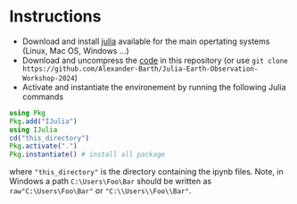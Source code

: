 

# Instructions

* Download and install [julia](https://julialang.org/downloads/) available for the main opertating systems (Linux, Mac OS, Windows ...) 
* Download and uncompress the [code](https://github.com/Alexander-Barth/Julia-Earth-Observation-Workshop-2024/archive/refs/heads/main.zip) in this repository (or use `git clone https://github.com/Alexander-Barth/Julia-Earth-Observation-Workshop-2024`)
* Activate and instantiate the environement by running the following Julia commands

 ```julia
using Pkg
Pkg.add("IJulia")
using IJulia
cd("this_directory")
Pkg.activate(".")
Pkg.instantiate() # install all package
```

where `"this_directory"` is the directory containing the ipynb files. Note, in Windows a path `C:\Users\Foo\Bar` should be written as `raw"C:\Users\Foo\Bar"` or `"C:\\Users\\Foo\\Bar"`.
